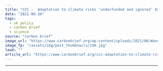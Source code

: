 ```yaml
---
title: "CCC -  Adaptation to climate risks ‘underfunded and ignored’ by UK government"
date: "2021-06-16"
tags: 
  - uk policy
  - carbon brief
  - science
source: "carbon brief"
image_url: "https://www.carbonbrief.org/wp-content/uploads/2021/06/Waves-crashing-into-sea-wall-Filey-Bay-Yorkshire_2F0PFG3-107x71.jpg"
image_fp: "/assets/img/post_thumbnails/198.jpg"
lead: ""
article_url: "https://www.carbonbrief.org/ccc-adaptation-to-climate-risks-underfunded-and-ignored-by-uk-government"
---
```


---
